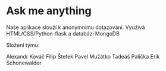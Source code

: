 # Ask me anything 

Naše aplikace slouží k anonymnímu dotazování.
Využívá HTML/CSS/Python-flask a databázi MongoDB

Složení týmu:

Alexandr Kováč
Filip Štefek
Pavel Mužátko
Tadeáš Palička
Erik Schonewalder 
